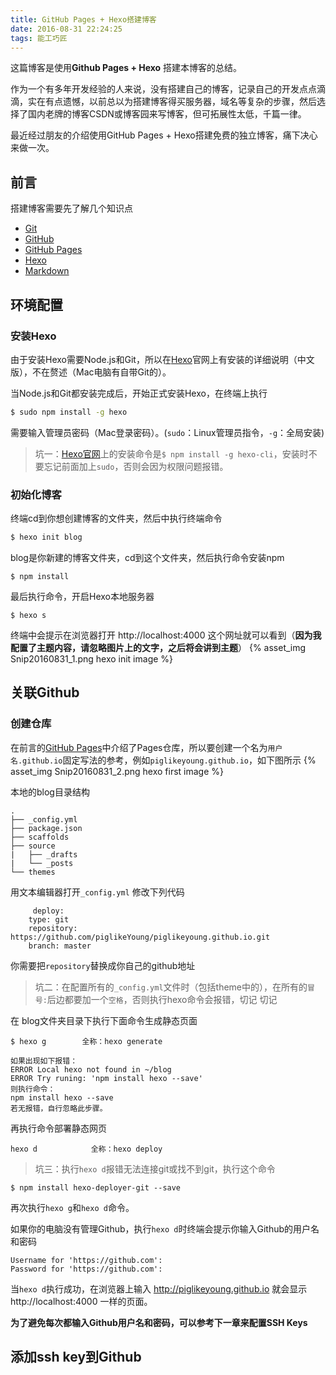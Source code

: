 ```yaml
---
title: GitHub Pages + Hexo搭建博客
date: 2016-08-31 22:24:25
tags: 能工巧匠
---
```


这篇博客是使用**Github Pages + Hexo** 搭建本博客的总结。

作为一个有多年开发经验的人来说，没有搭建自己的博客，记录自己的开发点点滴滴，实在有点遗憾，以前总以为搭建博客得买服务器，域名等复杂的步骤，然后选择了国内老牌的博客CSDN或博客园来写博客，但可拓展性太低，千篇一律。

最近经过朋友的介绍使用GitHub Pages + Hexo搭建免费的独立博客，痛下决心来做一次。

## 前言
搭建博客需要先了解几个知识点
* [Git](https://git-scm.com/book/zh/v2)
* [GitHub](https://github.com/)
* [GitHub Pages](https://pages.github.com/)
* [Hexo](https://hexo.io/zh-cn/)
* [Markdown](http://www.appinn.com/markdown/#overview)

## 环境配置
### 安装Hexo
由于安装Hexo需要Node.js和Git，所以在[Hexo](https://hexo.io/zh-cn/)官网上有安装的详细说明（中文版），不在赘述（Mac电脑有自带Git的）。

当Node.js和Git都安装完成后，开始正式安装Hexo，在终端上执行
``` bash
$ sudo npm install -g hexo
```
需要输入管理员密码（Mac登录密码）。(`sudo`：Linux管理员指令，`-g`：全局安装)
> 坑一：[Hexo官网](https://hexo.io/zh-cn/)上的安装命令是`$ npm install -g hexo-cli`，安装时不要忘记前面加上`sudo`，否则会因为权限问题报错。

### 初始化博客
终端cd到你想创建博客的文件夹，然后中执行终端命令
```bash
$ hexo init blog
```
blog是你新建的博客文件夹，cd到这个文件夹，然后执行命令安装npm

```
$ npm install
```
最后执行命令，开启Hexo本地服务器

```
$ hexo s
```
终端中会提示在浏览器打开 http://localhost:4000 这个网址就可以看到（**因为我配置了主题内容，请忽略图片上的文字，之后将会讲到主题**）
{% asset_img Snip20160831_1.png hexo init image %}

## 关联Github
### 创建仓库
在前言的[GitHub Pages](https://pages.github.com/)中介绍了Pages仓库，所以要创建一个名为`用户名.github.io`固定写法的参考，例如`piglikeyoung.github.io`，如下图所示
{% asset_img Snip20160831_2.png hexo first image %}

本地的blog目录结构

```
.
├── _config.yml
├── package.json
├── scaffolds
├── source
|   ├── _drafts
|   └── _posts
└── themes
```

用文本编辑器打开`_config.yml`
修改下列代码

```
	 deploy:
    type: git
    repository: https://github.com/piglikeYoung/piglikeyoung.github.io.git
    branch: master
```
你需要把`repository`替换成你自己的github地址
> 坑二：在配置所有的`_config.yml`文件时（包括theme中的），在所有的`冒号:`后边都要加一个`空格`，否则执行hexo命令会报错，切记 切记

在 blog文件夹目录下执行下面命令生成静态页面
```
$ hexo g        全称：hexo generate
```

```
如果出现如下报错：
ERROR Local hexo not found in ~/blog
ERROR Try runing: 'npm install hexo --save'
则执行命令：
npm install hexo --save
若无报错，自行忽略此步骤。
```
再执行命令部署静态网页
```
hexo d            全称：hexo deploy
```
> 坑三：执行`hexo d`报错无法连接git或找不到git，执行这个命令 
```
$ npm install hexo-deployer-git --save
```

再次执行`hexo g`和`hexo d`命令。

如果你的电脑没有管理Github，执行`hexo d`时终端会提示你输入Github的用户名和密码

```
Username for 'https://github.com':
Password for 'https://github.com':
```
当`hexo d`执行成功，在浏览器上输入 http://piglikeyoung.github.io 就会显示 http://localhost:4000 一样的页面。

**为了避免每次都输入Github用户名和密码，可以参考下一章来配置SSH Keys**

## 添加ssh key到Github

